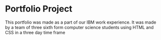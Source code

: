 # Portfolio Project
This portfolio was made as a part of our IBM work experience. It was made by a team of three sixth form computer science 
students using HTML and CSS in a three day time frame
